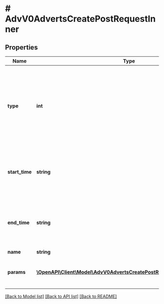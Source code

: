# # AdvV0AdvertsCreatePostRequestInner

## Properties

Name | Type | Description | Notes
------------ | ------------- | ------------- | -------------
**type** | **int** | &lt;dl&gt; &lt;dt&gt;Тип кампании:&lt;/dt&gt; &lt;dd&gt;&lt;code&gt;4&lt;/code&gt; - кампания в каталоге&lt;/dd&gt; &lt;dd&gt;&lt;code&gt;5&lt;/code&gt; - кампания в карточке товара&lt;/dd&gt; &lt;dd&gt;&lt;code&gt;6&lt;/code&gt; - кампания в поиске&lt;/dd&gt; &lt;dd&gt;&lt;code&gt;7&lt;/code&gt; - кампания в рекомендациях на главной странице&lt;/dd&gt; &lt;dd&gt;&lt;code&gt;9&lt;/code&gt; - поиск + каталог &lt;span class&#x3D;\&quot;new\&quot;&gt;new&lt;/span&gt;&lt;/dd&gt; &lt;/dl&gt; |
**start_time** | **string** | Дата запуска кампании. &lt;br&gt; Дата в формате RFC3339. &lt;br&gt;Примеры: &lt;ul&gt; &lt;li&gt; &#x60;2019-06-20T00:00:00Z&#x60; &lt;li&gt; &#x60;2019-06-20T23:59:59&#x60; &lt;li&gt; &#x60;2019-06-20T00:00:00.12345Z&#x60; &lt;li&gt; &#x60;2019-06-20T00:00:00.12345&#x60; &lt;li&gt; &#x60;2017-03-25T00:00:00&#x60; &lt;/ul&gt; |
**end_time** | **string** | Дата завершения кампании. &lt;br&gt; Дата в формате RFC3339. &lt;br&gt;Примеры: &lt;ul&gt; &lt;li&gt; &#x60;2019-06-20T00:00:00Z&#x60; &lt;li&gt; &#x60;2019-06-20T23:59:59&#x60; &lt;li&gt; &#x60;2019-06-20T00:00:00.12345Z&#x60; &lt;li&gt; &#x60;2019-06-20T00:00:00.12345&#x60; &lt;li&gt; &#x60;2017-03-25T00:00:00&#x60; &lt;/ul&gt; |
**name** | **string** | Название кампании (max. 50) | [optional]
**params** | [**\OpenAPI\Client\Model\AdvV0AdvertsCreatePostRequestInnerParamsInner[]**](AdvV0AdvertsCreatePostRequestInnerParamsInner.md) | Параметры кампании. &lt;br&gt; Обязательный параметр для создания кампаний типов &#x60;4&#x60;, &#x60;5&#x60;, &#x60;6&#x60;, &#x60;7&#x60;. &lt;br&gt; Для создания кампаний типа &#x60;9&#x60; не используется. |

[[Back to Model list]](../../README.md#models) [[Back to API list]](../../README.md#endpoints) [[Back to README]](../../README.md)
